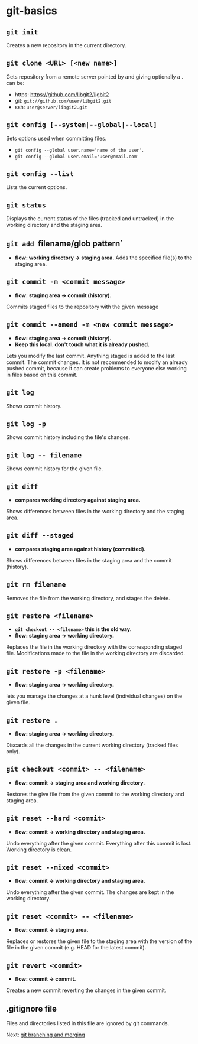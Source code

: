 # git-basics

## `git init`
Creates a new repository in the current directory.

## `git clone <URL> [<new name>]`
Gets repository from a remote server pointed by <url> and giving optionally a <new name>.  
<url> can be:
* https: https://github.com/libgit2/ligbit2
* git: `git://github.com/user/libgit2.git`
* ssh: `user@server/libgit2.git`


## `git config [--system|--global|--local]`
Sets options used when committing files.
* `git config --global user.name='name of the user'`.
* `git config --global user.email='user@email.com'`

## `git config --list`
Lists the current options.

## `git status`
Displays the current status of the files (tracked and untracked) in the  working directory and the staging area.

## `git add `filename/glob pattern`
* **flow: working directory -> staging area.**
Adds the specified file(s) to the staging area.

## `git commit -m <commit message>`
* **flow: staging area -> commit (history).**

Commits staged files to the repository with the given message

## `git commit --amend -m <new commit message>`
* **flow: staging area -> commit (history).**
* **Keep this local. don't touch what it is already pushed.**

Lets you modify the last commit. Anything staged is added to the last commit.
The commit changes. It is not recommended to modify an already pushed commit, because it can create problems to everyone else working in files based on this commit.

## `git log`
Shows commit history.

## `git log -p`
Shows commit history including the file's changes.

## `git log -- filename`
Shows commit history for the given file.

## `git diff`
* **compares working directory against staging area.**

Shows differences between files in the working directory and the staging area.

## `git diff --staged`
* **compares staging area against history (committed).**

Shows differences between files in the staging area and the commit (history).

## `git rm filename`
Removes the file from the working directory, and stages the delete.

## `git restore <filename>` 
* **`git checkout -- <filename>` this is the old way.**
* **flow: staging area -> working directory.**

Replaces the file in the working directory with the corresponding staged file. Modifications made to the file in the working directory are discarded.

## `git restore -p <filename>`
* **flow: staging area -> working directory.**

lets you manage the changes at a hunk level (individual changes) on the given file.

## `git restore .`
* **flow: staging area -> working directory.**

Discards all the changes in the current working directory (tracked files only).

## `git checkout <commit> -- <filename>`
* **flow: commit -> staging area and working directory.**

Restores the give file from the given commit to the working directory and staging area.

## `git reset --hard <commit>`
* **flow: commit -> working directory and staging area.**

Undo everything after the given commit. Everything after this commit is lost.
Working directory is clean.

## `git reset --mixed <commit>`
* **flow: commit -> working directory and staging area.**

Undo everything after the given commit. The changes are kept in the working directory.

## `git reset <commit> -- <filename>`
* **flow: commit -> staging area.**

Replaces or restores the given file to the staging area with the version of the file in the given commit (e.g. HEAD for the latest commit).

## `git revert <commit>`
* **flow: commit -> commit.**

Creates a new commit reverting the changes in the given commit.

## .gitignore file
Files and directories listed in this file are ignored by git commands.

Next: [git branching and merging](./git-branching-and-merging.md)
